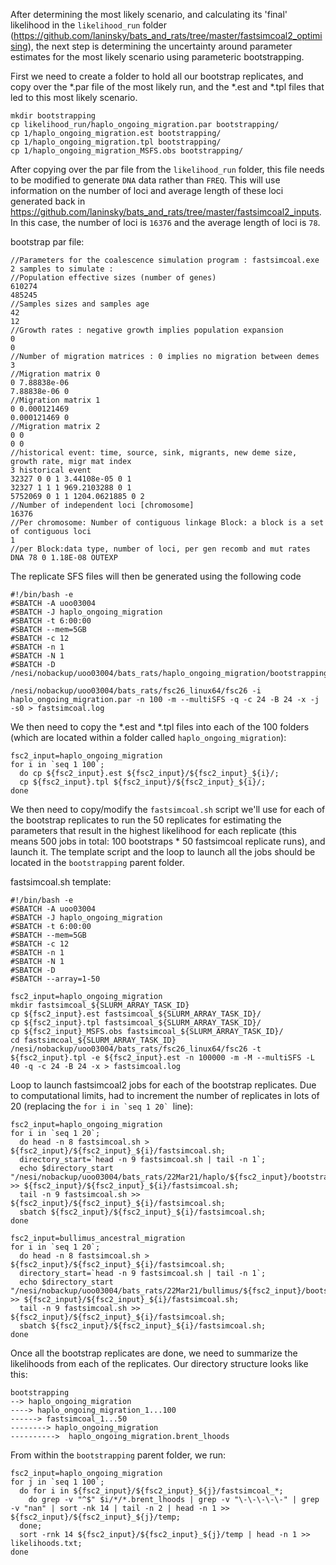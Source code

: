 After determining the most likely scenario, and calculating its 'final' likelihood in the `likelihood_run` folder (https://github.com/laninsky/bats_and_rats/tree/master/fastsimcoal2_optimising), the next step is determining the uncertainty around parameter estimates for the most likely scenario using parameteric bootstrapping.

First we need to create a folder to hold all our bootstrap replicates, and copy over the \*.par file of the most likely run, and the \*.est and \*.tpl files that led to this most likely scenario.
```
mkdir bootstrapping
cp likelihood_run/haplo_ongoing_migration.par bootstrapping/
cp 1/haplo_ongoing_migration.est bootstrapping/
cp 1/haplo_ongoing_migration.tpl bootstrapping/
cp 1/haplo_ongoing_migration_MSFS.obs bootstrapping/
```

After copying over the par file from the `likelihood_run` folder, this file needs to be modified to generate `DNA` data rather than `FREQ`. This will use information on the number of loci and average length of these loci generated back in https://github.com/laninsky/bats_and_rats/tree/master/fastsimcoal2_inputs. In this case, the number of loci is `16376` and the average length of loci is `78`.  

bootstrap par file:
```
//Parameters for the coalescence simulation program : fastsimcoal.exe
2 samples to simulate :
//Population effective sizes (number of genes)
610274
485245
//Samples sizes and samples age
42
12
//Growth rates : negative growth implies population expansion
0
0
//Number of migration matrices : 0 implies no migration between demes
3
//Migration matrix 0
0 7.88838e-06
7.88838e-06 0
//Migration matrix 1
0 0.000121469
0.000121469 0
//Migration matrix 2
0 0
0 0
//historical event: time, source, sink, migrants, new deme size, growth rate, migr mat index
3 historical event
32327 0 0 1 3.44108e-05 0 1
32327 1 1 1 969.2103288 0 1
5752069 0 1 1 1204.0621885 0 2
//Number of independent loci [chromosome]
16376
//Per chromosome: Number of contiguous linkage Block: a block is a set of contiguous loci
1
//per Block:data type, number of loci, per gen recomb and mut rates
DNA 78 0 1.18E-08 OUTEXP
```
The replicate SFS files will then be generated using the following code
```
#!/bin/bash -e
#SBATCH -A uoo03004
#SBATCH -J haplo_ongoing_migration
#SBATCH -t 6:00:00
#SBATCH --mem=5GB
#SBATCH -c 12
#SBATCH -n 1
#SBATCH -N 1
#SBATCH -D /nesi/nobackup/uoo03004/bats_rats/haplo_ongoing_migration/bootstrapping

/nesi/nobackup/uoo03004/bats_rats/fsc26_linux64/fsc26 -i haplo_ongoing_migration.par -n 100 -m --multiSFS -q -c 24 -B 24 -x -j -s0 > fastsimcoal.log
```
We then need to copy the \*.est and \*.tpl files into each of the 100 folders (which are located within a folder called `haplo_ongoing_migration`):  
```
fsc2_input=haplo_ongoing_migration
for i in `seq 1 100`;
  do cp ${fsc2_input}.est ${fsc2_input}/${fsc2_input}_${i}/;
  cp ${fsc2_input}.tpl ${fsc2_input}/${fsc2_input}_${i}/;
done
```
We then need to copy/modify the `fastsimcoal.sh` script we'll use for each of the bootstrap replicates to run the 50 replicates for estimating the parameters that result in the highest likelihood for each replicate (this means 500 jobs in total: 100 bootstraps * 50 fastsimcoal replicate runs), and launch it. The template script and the loop to launch all the jobs should be located in the `bootstrapping` parent folder. 

fastsimcoal.sh template:
```
#!/bin/bash -e
#SBATCH -A uoo03004
#SBATCH -J haplo_ongoing_migration
#SBATCH -t 6:00:00
#SBATCH --mem=5GB
#SBATCH -c 12
#SBATCH -n 1
#SBATCH -N 1
#SBATCH -D 
#SBATCH --array=1-50

fsc2_input=haplo_ongoing_migration
mkdir fastsimcoal_${SLURM_ARRAY_TASK_ID}
cp ${fsc2_input}.est fastsimcoal_${SLURM_ARRAY_TASK_ID}/
cp ${fsc2_input}.tpl fastsimcoal_${SLURM_ARRAY_TASK_ID}/
cp ${fsc2_input}_MSFS.obs fastsimcoal_${SLURM_ARRAY_TASK_ID}/
cd fastsimcoal_${SLURM_ARRAY_TASK_ID}
/nesi/nobackup/uoo03004/bats_rats/fsc26_linux64/fsc26 -t ${fsc2_input}.tpl -e ${fsc2_input}.est -n 100000 -m -M --multiSFS -L 40 -q -c 24 -B 24 -x > fastsimcoal.log
```
Loop to launch fastsimcoal2 jobs for each of the bootstrap replicates. Due to computational limits, had to increment the number of replicates in lots of 20 (replacing the ```for i in `seq 1 20` ```line): 
```
fsc2_input=haplo_ongoing_migration
for i in `seq 1 20`;
  do head -n 8 fastsimcoal.sh > ${fsc2_input}/${fsc2_input}_${i}/fastsimcoal.sh;
  directory_start=`head -n 9 fastsimcoal.sh | tail -n 1`;
  echo $directory_start "/nesi/nobackup/uoo03004/bats_rats/22Mar21/haplo/${fsc2_input}/bootstrapping/${fsc2_input}/${fsc2_input}_${i}/" >> ${fsc2_input}/${fsc2_input}_${i}/fastsimcoal.sh;
  tail -n 9 fastsimcoal.sh >> ${fsc2_input}/${fsc2_input}_${i}/fastsimcoal.sh;
  sbatch ${fsc2_input}/${fsc2_input}_${i}/fastsimcoal.sh;
done

fsc2_input=bullimus_ancestral_migration
for i in `seq 1 20`;
  do head -n 8 fastsimcoal.sh > ${fsc2_input}/${fsc2_input}_${i}/fastsimcoal.sh;
  directory_start=`head -n 9 fastsimcoal.sh | tail -n 1`;
  echo $directory_start "/nesi/nobackup/uoo03004/bats_rats/22Mar21/bullimus/${fsc2_input}/bootstrapping/${fsc2_input}/${fsc2_input}_${i}/" >> ${fsc2_input}/${fsc2_input}_${i}/fastsimcoal.sh;
  tail -n 9 fastsimcoal.sh >> ${fsc2_input}/${fsc2_input}_${i}/fastsimcoal.sh;
  sbatch ${fsc2_input}/${fsc2_input}_${i}/fastsimcoal.sh;
done
```
Once all the bootstrap replicates are done, we need to summarize the likelihoods from each of the replicates. Our directory structure looks like this:
```
bootstrapping
--> haplo_ongoing_migration
----> haplo_ongoing_migration_1...100
------> fastsimcoal_1...50
--------> haplo_ongoing_migration
---------->  haplo_ongoing_migration.brent_lhoods
```
From within the `bootstrapping` parent folder, we run:  
```
fsc2_input=haplo_ongoing_migration
for j in `seq 1 100`;
  do for i in ${fsc2_input}/${fsc2_input}_${j}/fastsimcoal_*; 
    do grep -v "^$" $i/*/*.brent_lhoods | grep -v "\-\-\-\-\-" | grep -v "nan" | sort -nk 14 | tail -n 2 | head -n 1 >> ${fsc2_input}/${fsc2_input}_${j}/temp;
  done;
  sort -rnk 14 ${fsc2_input}/${fsc2_input}_${j}/temp | head -n 1 >> likelihoods.txt;
done
```
